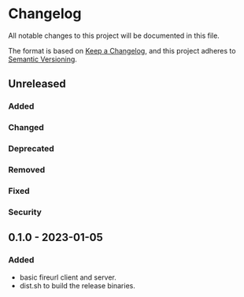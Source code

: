 # Changelog

All notable changes to this project will be documented in this file.

The format is based on [Keep a Changelog](https://keepachangelog.com/en/1.0.0/),
and this project adheres to [Semantic Versioning](https://semver.org/spec/v2.0.0.html).

## Unreleased
### Added

### Changed

### Deprecated

### Removed

### Fixed

### Security

## 0.1.0 - 2023-01-05
### Added
- basic fireurl client and server.
- dist.sh to build the release binaries.
